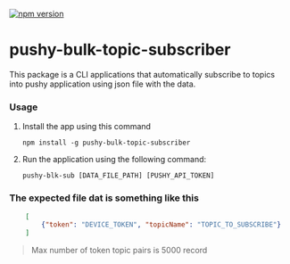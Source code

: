 [![npm version](https://badge.fury.io/js/pushy-bulk-topic-subscriber.svg)](https://www.npmjs.com/package/pushy-bulk-topic-subscriber)

# pushy-bulk-topic-subscriber


This package is a CLI applications that automatically subscribe to topics into pushy application using json file with the data.

### Usage


1. Install the app using this command

    `npm install -g pushy-bulk-topic-subscriber`

2.  Run the application using the following command: 

    `pushy-blk-sub [DATA_FILE_PATH] [PUSHY_API_TOKEN]`

### The expected file dat is something like this
``` json
    [
        {"token": "DEVICE_TOKEN", "topicName": "TOPIC_TO_SUBSCRIBE"}
    ]
```

> Max number of token topic pairs is 5000 record
